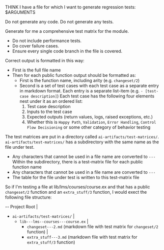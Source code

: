 THINK I have a file for which I want to generate regression tests: $ARGUMENTS

Do not generate any code. Do not generate any tests.

Generate for me a comprehensive test matrix for the module.
- Do not include performance tests.
- Do cover failure cases.
- Ensure every single code branch in the file is covered.

Correct output is formatted in this way:
- First is the full file name
- Then for each public function output should be formatted as:
  - First is the function name, including arity (e.g. `changeset/2`)
  - Second is a set of test cases with each test case as a separate entry in
    markdown format. Each entry is a separate list-item (e.g. `- [test-case description]`)
    Each test case has the following four elements nest under it as an ordered
    list:
    1. Test case description
    2. Inputs to the test case
    3. Expected outputs (return values, logs, raised exceptions, etc.)
    4. Whether this is `Happy Path`, `Validation`, `Error Handling`, `Control
       Flow Decisioning` or some other category of behavior testing

The test matrices are put in a directory called `ai-artifacts/test-matrices/`.
`ai-artifacts/test-matrices/` has a subdirectory with the same name as the file under test.
  - Any characters that cannot be used in a file name are converted to `---`
Within the subdirectory, there is a test-matrix file for each public function name
  - Any characters that cannot be used in a file name are converted to `---`
  - The table for the file under test is written to this test-matrix file

So if I'm testing a file at lib/lms/courses/course.ex and that has a public
`changeset/2` function and an `extra_stuff/3` function, I would exect the
following file structure:

-- Project Root
 |
 - `ai-artifacts/test-matrices/`
   |
   - `lib---lms--courses---course.ex`
     |
     - `changeset---2.md` (markdown file with test matrix for `changeset/2` function)
     |
     - `extra_stuff---3.md` (markdown file with test matrix for `extra_stuff/3` function)
